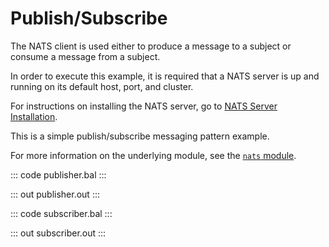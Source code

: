 # Publish/Subscribe

The NATS client is used either to produce a message to a subject or consume a message from a subject.

In order to execute this example, it is required that a NATS server is up and running on its default host, port, and cluster.

For instructions on installing the NATS server, go to [NATS Server Installation](https://docs.nats.io/nats-server/installation).

This is a simple publish/subscribe messaging pattern example.

For more information on the underlying module, see the [`nats` module](https://lib.ballerina.io/ballerinax/nats/latest).

::: code publisher.bal :::

::: out publisher.out :::

::: code subscriber.bal :::

::: out subscriber.out :::
